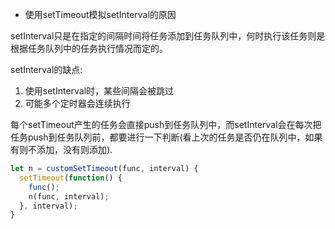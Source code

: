 - 使用setTimeout模拟setInterval的原因

setInterval只是在指定的间隔时间将任务添加到任务队列中，何时执行该任务则是根据任务队列中的任务执行情况而定的。

setInterval的缺点:

1. 使用setInterval时，某些间隔会被跳过
2. 可能多个定时器会连续执行

每个setTimeout产生的任务会直接push到任务队列中，而setInterval会在每次把任务push到任务队列前，都要进行一下判断(看上次的任务是否仍在队列中，如果有则不添加，没有则添加).

```js
let n = customSetTimeout(func, interval) {
  setTimeout(function() {
    func();
    n(func, interval);
  }, interval);
}
```